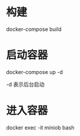 # 构建
docker-compose build

# 启动容器
docker-compose up -d

-d 表示后台启动

# 进入容器
docker exec -it miniob bash

